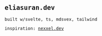 <samp>

  ## eliasuran.dev

  built w/svelte, ts, mdsvex, tailwind

  inspiration: [nexxel.dev](https://github.com/nexxeln/nexxel.dev)

</samp>
